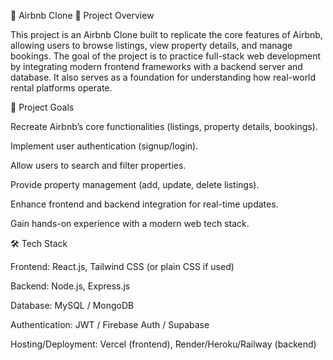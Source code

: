 🏡 Airbnb Clone
📌 Project Overview

This project is an Airbnb Clone built to replicate the core features of Airbnb, allowing users to browse listings, view property details, and manage bookings. The goal of the project is to practice full-stack web development by integrating modern frontend frameworks with a backend server and database. It also serves as a foundation for understanding how real-world rental platforms operate.

🎯 Project Goals

Recreate Airbnb’s core functionalities (listings, property details, bookings).

Implement user authentication (signup/login).

Allow users to search and filter properties.

Provide property management (add, update, delete listings).

Enhance frontend and backend integration for real-time updates.

Gain hands-on experience with a modern web tech stack.

🛠️ Tech Stack

Frontend: React.js, Tailwind CSS (or plain CSS if used)

Backend: Node.js, Express.js

Database: MySQL / MongoDB 

Authentication: JWT / Firebase Auth / Supabase 

Hosting/Deployment: Vercel (frontend), Render/Heroku/Railway (backend)
